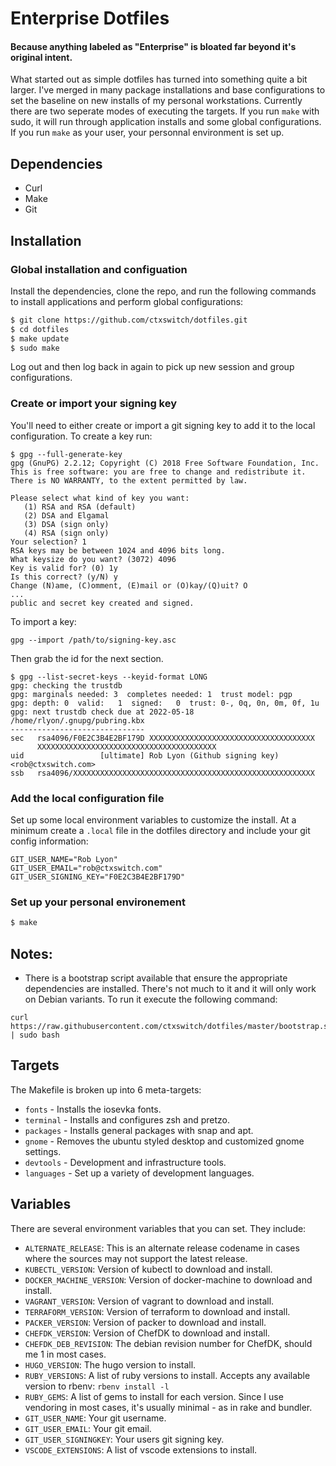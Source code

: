 # Enterprise Dotfiles

#### Because anything labeled as "Enterprise" is bloated far beyond it's original intent.

What started out as simple dotfiles has turned into something quite a bit larger.  I've merged in many package installations and base configurations to set the baseline on new installs of my personal workstations.  Currently there are two seperate modes of executing the targets.  If you run `make` with sudo, it will run through application installs and some global configurations.  If you run `make` as your user, your personnal environment is set up.

## Dependencies

* Curl
* Make
* Git

## Installation

### Global installation and configuation

Install the dependencies, clone the repo, and run the following commands to install applications and perform global configurations:

```sh
$ git clone https://github.com/ctxswitch/dotfiles.git
$ cd dotfiles
$ make update
$ sudo make
```

Log out and then log back in again to pick up new session and group configurations.

### Create or import your signing key

You'll need to either create or import a git signing key to add it to the local configuration.  To create a key run:

```
$ gpg --full-generate-key
gpg (GnuPG) 2.2.12; Copyright (C) 2018 Free Software Foundation, Inc.
This is free software: you are free to change and redistribute it.
There is NO WARRANTY, to the extent permitted by law.

Please select what kind of key you want:
   (1) RSA and RSA (default)
   (2) DSA and Elgamal
   (3) DSA (sign only)
   (4) RSA (sign only)
Your selection? 1
RSA keys may be between 1024 and 4096 bits long.
What keysize do you want? (3072) 4096
Key is valid for? (0) 1y
Is this correct? (y/N) y
Change (N)ame, (C)omment, (E)mail or (O)kay/(Q)uit? O
...
public and secret key created and signed.                                                     
```

To import a key:

```
gpg --import /path/to/signing-key.asc
```

Then grab the id for the next section.

```
$ gpg --list-secret-keys --keyid-format LONG
gpg: checking the trustdb
gpg: marginals needed: 3  completes needed: 1  trust model: pgp
gpg: depth: 0  valid:   1  signed:   0  trust: 0-, 0q, 0n, 0m, 0f, 1u
gpg: next trustdb check due at 2022-05-18
/home/rlyon/.gnupg/pubring.kbx
------------------------------
sec   rsa4096/F0E2C3B4E2BF179D XXXXXXXXXXXXXXXXXXXXXXXXXXXXXXXXXXXXX
      XXXXXXXXXXXXXXXXXXXXXXXXXXXXXXXXXXXXXXXX
uid                 [ultimate] Rob Lyon (Github signing key) <rob@ctxswitch.com>
ssb   rsa4096/XXXXXXXXXXXXXXXXXXXXXXXXXXXXXXXXXXXXXXXXXXXXXXXXXXXXXX
```

### Add the local configuration file

Set up some local environment variables to customize the install.  At a minimum create a `.local` file in the dotfiles directory and include your git config information:

```
GIT_USER_NAME="Rob Lyon"
GIT_USER_EMAIL="rob@ctxswitch.com"
GIT_USER_SIGNING_KEY="F0E2C3B4E2BF179D"
```

### Set up your personal environement

```sh
$ make
```

## Notes:

* There is a bootstrap script available that ensure the appropriate dependencies are installed.  There's not much to it and it will only work on Debian variants.  To run it execute the following command:

```
curl https://raw.githubusercontent.com/ctxswitch/dotfiles/master/bootstrap.sh | sudo bash
```

## Targets

The Makefile is broken up into 6 meta-targets:
* `fonts` - Installs the iosevka fonts.
* `terminal` - Installs and configures zsh and pretzo.
* `packages` - Installs general packages with snap and apt.
* `gnome` - Removes the ubuntu styled desktop and customized gnome settings.
* `devtools` - Development and infrastructure tools.
* `languages` - Set up a variety of development languages.

## Variables

There are several environment variables that you can set.  They include:

* `ALTERNATE_RELEASE`: This is an alternate release codename in cases where the sources may not support the latest release.
* `KUBECTL_VERSION`: Version of kubectl to download and install.
* `DOCKER_MACHINE_VERSION`: Version of docker-machine to download and install.
* `VAGRANT_VERSION`: Version of vagrant to download and install.
* `TERRAFORM_VERSION`: Version of terraform to download and install.
* `PACKER_VERSION`: Version of packer to download and install.
* `CHEFDK_VERSION`: Version of ChefDK to download and install.
* `CHEFDK_DEB_REVISION`: The debian revision number for ChefDK, should me 1 in most cases.
* `HUGO_VERSION`: The hugo version to install.
* `RUBY_VERSIONS`: A list of ruby versions to install.  Accepts any available version to rbenv: `rbenv install -l`
* `RUBY_GEMS`: A list of gems to install for each version.  Since I use vendoring in most cases, it's usually minimal - as in rake and bundler.
* `GIT_USER_NAME`: Your git username.
* `GIT_USER_EMAIL`: Your git email.
* `GIT_USER_SIGNINGKEY`: Your users git signing key.
* `VSCODE_EXTENSIONS`: A list of vscode extensions to install.
